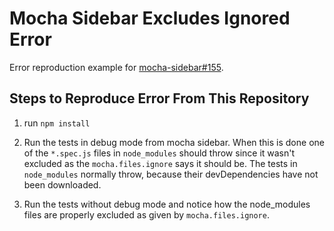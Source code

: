 # Mocha Sidebar Excludes Ignored Error

Error reproduction example for [mocha-sidebar#155](https://github.com/maty21/mocha-sidebar/issues/155).

## Steps to Reproduce Error From This Repository

1. run `npm install`

2. Run the tests in debug mode from mocha sidebar. When this is done one of the `*.spec.js` files in `node_modules` should throw since it wasn't excluded as the `mocha.files.ignore` says it should be. The tests in `node_modules` normally throw, because their devDependencies have not been downloaded.

3. Run the tests without debug mode and notice how the node_modules files are properly excluded as given by `mocha.files.ignore`.
